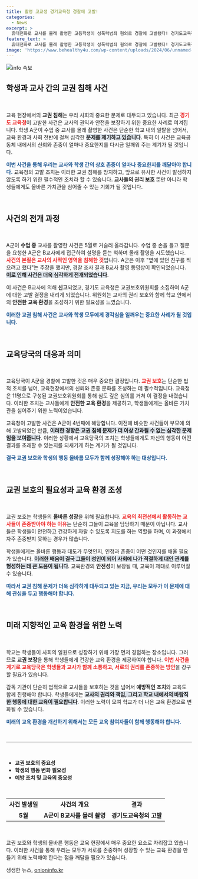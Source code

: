 ```yaml
---
title: 촬영 고교생 경기교육청 경찰에 고발!
categories:
  - News
excerpt: >
  휴대전화로 교사를 몰래 촬영한 고등학생이 성폭력범죄 혐의로 경찰에 고발됐다! 경기도교육청은 교권 침해 사건의 심각성을 인식하고 A 군에 대한 고발을 결정, 교사 보호를 위한 강력한 대응을 예고하고 있다.
feature_text: >
  휴대전화로 교사를 몰래 촬영한 고등학생이 성폭력범죄 혐의로 경찰에 고발됐다! 경기도교육청은 교권 침해 사건의 심각성을 인식하고 A 군에 대한 고발을 결정, 교사 보호를 위한 강력한 대응을 예고하고 있다.
image: 'https://www.behealthy4u.com/wp-content/uploads/2024/06/unnamed-file.png'
---
```


<p><img src="https://www.behealthy4u.com/wp-content/uploads/2024/06/unnamed-file.png" alt="info 속보" /></p>

<h2 data-ke-size="size26">학생과 교사 간의 교권 침해 사건</h2>

<p data-ke-size="size16">&nbsp;</p>

<p>교육 현장에서의 <b>교권 침해</b>는 우리 사회의 중요한 문제로 대두되고 있습니다. 최근 <b><span style="color: #ee2323;">경기도 교육청</span></b>이 고발한 사건은 교사의 권익과 안전을 보장하기 위한 중요한 사례로 여겨집니다. 학생 A군이 수업 중 교사를 몰래 촬영한 사건은 단순한 학교 내의 일탈을 넘어서, 교육 환경과 사회 전반에 걸쳐 심각한 <b><span style="background-color: #21538527;">문제를 제기하고 있습니다</span></b>. 특히 이 사건은 교육공동체 내에서의 신뢰와 존중이 얼마나 중요한지를 다시금 일깨워 주는 계기가 될 것입니다. </p>

<p><b><span style="color: #1a5490;">이번 사건을 통해 우리는 교사와 학생 간의 상호 존중이 얼마나 중요한지를 깨달아야 합니다.</span></b> 교육청의 고발 조치는 이러한 교권 침해를 방지하고, 앞으로 유사한 사건이 발생하지 않도록 하기 위한 필수적인 조치라 할 수 있습니다. <b>교사들의 권리 보호</b> 뿐만 아니라 학생들에게도 올바른 가치관을 심어줄 수 있는 기회가 될 것입니다. </p>

<p data-ke-size="size16">&nbsp;</p>

<h2 data-ke-size="size26">사건의 전개 과정</h2>

<p data-ke-size="size16">&nbsp;</p>

<p>A군이 <b>수업 중</b> 교사를 촬영한 사건은 5월로 거슬러 올라갑니다. 수업 중 손을 들고 질문을 요청한 A군은 B교사에게 접근하여 설명을 듣는 척하며 몰래 촬영을 시도했습니다. <b><span style="color: #ee2323;">사건의 본질은 교사의 사적인 영역을 침해한 것</span></b>입니다. A군은 이후 "옆에 있던 친구를 찍으려고 했다"는 주장을 했지만, 경찰 조사 결과 B교사 촬영 동영상이 확인되었습니다. <b><span style="background-color: #21538527;">이로 인해 사건은 더욱 심각하게 전개되었습니다</span></b>.</p>

<p>이 사건은 B교사에 의해 <b>신고</b>되었고, 경기도 교육청은 교권보호위원회를 소집하여 A군에 대한 고발 결정을 내리게 되었습니다. 위원회는 교사의 권리 보호와 함께 학교 안에서의 <b>안전한 교육 환경</b>을 조성하기 위한 필요성을 느꼈습니다. </p>

<p><b><span style="color: #1a5490;">이러한 교권 침해 사건은 교사와 학생 모두에게 경각심을 일깨우는 중요한 사례가 될 것입니다.</span></b></p>

<p data-ke-size="size16">&nbsp;</p>

<h2 data-ke-size="size26">교육당국의 대응과 의미</h2>

<p data-ke-size="size16">&nbsp;</p>

<p>교육당국이 A군을 경찰에 고발한 것은 매우 중요한 결정입니다. <b><span style="color: #ee2323;">교권 보호</span></b>는 단순한 법적 조치를 넘어, 교육현장에서의 신뢰와 존중 문화를 조성하는 데 필수적입니다. 교육청은 11명으로 구성된 교권보호위원회를 통해 심도 깊은 심의를 거쳐 이 결정을 내렸습니다. 이러한 조치는 교사들에게 <b>안전한 교육 환경</b>을 제공하고, 학생들에게는 올바른 가치관을 심어주기 위한 노력이었습니다.</p>

<p>교육청이 고발한 사건은 A군이 4번째에 해당합니다. 이전에 비슷한 사건들이 부모에 의해 고발되었던 만큼, <b><span style="background-color: #21538527;">이러한 경향은 교권 침해 문제가 더 이상 간과될 수 없는 심각한 문제임을 보여줍니다</span></b>. 이러한 상황에서 교육당국의 조치는 학생들에게도 자신의 행동이 어떤 결과를 초래할 수 있는지를 되새기게 하는 계기가 될 것입니다.</p>

<p><b><span style="color: #1a5490;">결국 교권 보호와 학생의 행동 올바름 모두가 함께 성장해야 하는 대상입니다.</span></b></p>

<p data-ke-size="size16">&nbsp;</p>

<h2 data-ke-size="size26">교권 보호의 필요성과 교육 환경 조성</h2>

<p data-ke-size="size16">&nbsp;</p>

<p>교권 보호는 학생들의 <b>올바른 성장</b>을 위해 필요합니다. <b><span style="color: #ee2323;">교육의 최전선에서 활동하는 교사들이 존중받아야 하는 이유</span></b>는 단순히 그들이 교육을 담당하기 때문이 아닙니다. 교사들은 학생들이 안전하고 건강하게 자랄 수 있도록 지도를 하는 역할을 하며, 이 과정에서 자주 존중받지 못하는 경우가 많습니다. </p>

<p>학생들에게는 올바른 행동과 태도가 무엇인지, 인정과 존중이 어떤 것인지를 배울 필요가 있습니다. <b><span style="background-color: #21538527;">이러한 배움이 결국 그들이 성인이 되어 사회에 나가 적절하게 대인 관계를 형성하는 데 큰 도움이 됩니다</span></b>.  교육환경의 <b>안전성</b>이 보장될 때, 교육이 제대로 이루어질 수 있습니다. </p>

<p><b><span style="color: #1a5490;">따라서 교권 침해 문제가 더욱 심각하게 대두되고 있는 지금, 우리는 모두가 이 문제에 대해 관심을 두고 행동해야 합니다.</span></b></p>

<p data-ke-size="size16">&nbsp;</p>

<h2 data-ke-size="size26">미래 지향적인 교육 환경을 위한 노력</h2>

<p data-ke-size="size16">&nbsp;</p>

<p>학교는 학생들이 사회의 일원으로 성장하기 위해 가장 먼저 경험하는 장소입니다. 그러므로 <b>교권 보장</b>을 통해 학생들에게 건강한 교육 환경을 제공하여야 합니다. <b><span style="color: #ee2323;">이번 사건을 계기로 교육당국은 학생들과 교사가 함께 소통하고, 서로의 권리를 존중하는 방안</span></b>을 강구할 필요가 있습니다.</p>

<p>감독 기관이 단순히 법적으로 교사들을 보호하는 것을 넘어서 <b>예방적인 조치</b>와 교육도 함께 진행해야 합니다. 학생들에게는 <b><span style="background-color: #21538527;">교사의 권리와 책임, 그리고 학교 내에서의 바람직한 행동에 대한 교육이 필요합니다</span></b>. 이러한 노력이 모여 학교가 더 나은 교육 환경으로 변화될 수 있습니다.</p>

<p><b><span style="color: #1a5490;">미래의 교육 환경을 개선하기 위해서는 모든 교육 참여자들이 함께 행동해야 합니다.</span></b></p>

<p data-ke-size="size16">&nbsp;</p>

<hr>

<p data-ke-size="size16">&nbsp;</p>

<ul>
    <li><b>교권 보호의 중요성</b></li>
    <li><b>학생의 행동 변화 필요성</b></li>
    <li><b>예방 조치 및 교육의 중요성</b></li>
</ul>

<p data-ke-size="size16">&nbsp;</p>

<table style="width: 100%;border-collapse: collapse;">
    <tr>
        <td style="text-align: center; height: 17px;"><b>사건 발생일</b></td>
        <td style="text-align: center; height: 17px;"><b>사건의 개요</b></td>
        <td style="text-align: center; height: 17px;"><b>결과</b></td>
    </tr>
    <tr>
        <td style="text-align: center; height: 17px;"><b>5월</b></td>
        <td style="text-align: center; height: 17px;"><b>A군이 B교사를 몰래 촬영</b></td>
        <td style="text-align: center; height: 17px;"><b>경기도교육청의 고발</b></td>
    </tr>
</table>

<p data-ke-size="size16">&nbsp;</p>

<p>교권 보호와 학생의 올바른 행동은 교육 현장에서 매우 중요한 요소로 자리잡고 있습니다. 이러한 사건을 통해 우리는 모두가 서로를 존중하며 성장할 수 있는 교육 환경을 만들기 위해 노력해야 한다는 점을 깨달을 필요가 있습니다.</p>
생생한 뉴스, <a href="https://onioninfo.kr" rel="dofollow">onioninfo.kr</a>


